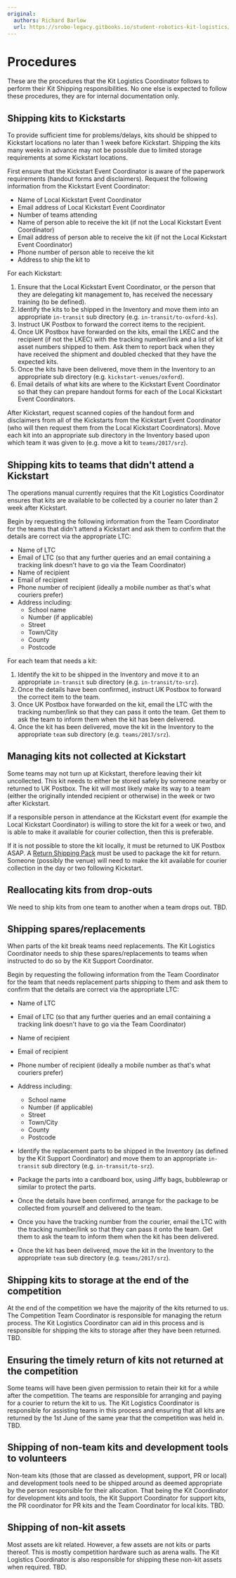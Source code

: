 ```yaml
---
original:
  authors: Richard Barlow
  url: https://srobo-legacy.gitbooks.io/student-robotics-kit-logistics/kit-transport/procedures.html
---
```

# Procedures

These are the procedures that the Kit Logistics Coordinator follows to perform their Kit Shipping responsibilities. No one else is expected to follow these procedures, they are for internal documentation only.

## Shipping kits to Kickstarts

To provide sufficient time for problems/delays, kits should be shipped to Kickstart locations no later than 1 week before Kickstart. Shipping the kits many weeks in advance may not be possible due to limited storage requirements at some Kickstart locations.

First ensure that the Kickstart Event Coordinator is aware of the paperwork requirements \(handout forms and disclaimers\). Request the following information from the Kickstart Event Coordinator:

* Name of Local Kickstart Event Coordinator
* Email address of Local Kickstart Event Coordinator
* Number of teams attending
* Name of person able to receive the kit \(if not the Local Kickstart Event Coordinator\)
* Email address of person able to receive the kit \(if not the Local Kickstart Event Coordinator\)
* Phone number of person able to receive the kit
* Address to ship the kit to

For each Kickstart:

1. Ensure that the Local Kickstart Event Coordinator, or the person that they are delegating kit management to, has received the necessary training \(to be defined\).
2. Identify the kits to be shipped in the Inventory and move them into an appropriate `in-transit` sub directory \(e.g. `in-transit/to-oxford-ks`\).
3. Instruct UK Postbox to forward the correct items to the recipient.
4. Once UK Postbox have forwarded on the kits, email the LKEC and the recipient \(if not the LKEC\) with the tracking number/link and a list of kit asset numbers shipped to them. Ask them to report back when they have received the shipment and doubled checked that they have the expected kits.
5. Once the kits have been delivered, move them in the Inventory to an appropriate sub directory \(e.g. `kickstart-venues/oxford`\).
6. Email details of what kits are where to the Kickstart Event Coordinator so that they can prepare handout forms for each of the Local Kickstart Event Coordinators.

After Kickstart, request scanned copies of the handout form and disclaimers from all of the Kickstarts from the Kickstart Event Coordinator \(who will then request them from the Local Kickstart Coordinators\). Move each kit into an appropriate sub directory in the Inventory based upon which team it was given to \(e.g. move a kit to `teams/2017/srz`\).

## Shipping kits to teams that didn't attend a Kickstart

The operations manual currently requires that the Kit Logistics Coordinator ensures that kits are available to be collected by a courier no later than 2 week after Kickstart.

Begin by requesting the following information from the Team Coordinator for the teams that didn't attend a Kickstart and ask them to confirm that the details are correct via the appropriate LTC:

* Name of LTC
* Email of LTC \(so that any further queries and an email containing a tracking link doesn't have to go via the Team Coordinator\)
* Name of recipient
* Email of recipient
* Phone number of recipient \(ideally a mobile number as that's what couriers prefer\)
* Address including:
  * School name
  * Number \(if applicable\)
  * Street
  * Town/City
  * County
  * Postcode

For each team that needs a kit:

1. Identify the kit to be shipped in the Inventory and move it to an appropriate `in-transit` sub directory \(e.g. `in-transit/to-srz`\).
2. Once the details have been confirmed, instruct UK Postbox to forward the correct item to the team.
3. Once UK Postbox have forwarded on the kit, email the LTC with the tracking number/link so that they can pass it onto the team. Get them to ask the team to inform them when the kit has been delivered.
4. Once the kit has been delivered, move the kit in the Inventory to the appropriate `team` sub directory \(e.g. `teams/2017/srz`\).

## Managing kits not collected at Kickstart

Some teams may not turn up at Kickstart, therefore leaving their kit uncollected. This kit needs to either be stored safely by someone nearby or returned to UK Postbox. The kit will most likely make its way to a team \(either the originally intended recipient or otherwise\) in the week or two after Kickstart.

If a responsible person in attendance at the Kickstart event \(for example the Local Kickstart Coordinator\) is willing to store the kit for a week or two, and is able to make it available for courier collection, then this is preferable.

If it is not possible to store the kit locally, it must be returned to UK Postbox ASAP. A [Return Shipping Pack](#return-shipping-pack) must be used to package the kit for return. Someone \(possibly the venue\) will need to make the kit available for courier collection in the day or two following Kickstart.

## Reallocating kits from drop-outs

We need to ship kits from one team to another when a team drops out. TBD.

## Shipping spares/replacements

When parts of the kit break teams need replacements. The Kit Logistics Coordinator needs to ship these spares/replacements to teams when instructed to do so by the Kit Support Coordinator.

Begin by requesting the following information from the Team Coordinator for the team that needs replacement parts shipping to them and ask them to confirm that the details are correct via the appropriate LTC:

* Name of LTC
* Email of LTC \(so that any further queries and an email containing a tracking link doesn't have to go via the Team Coordinator\)
* Name of recipient
* Email of recipient
* Phone number of recipient \(ideally a mobile number as that's what couriers prefer\)
* Address including:

  * School name
  * Number \(if applicable\)
  * Street
  * Town/City
  * County
  * Postcode

* Identify the replacement parts to be shipped in the Inventory \(as defined by the Kit Support Coordinator\) and move them to an appropriate `in-transit` sub directory \(e.g. `in-transit/to-srz`\).

* Package the parts into a cardboard box, using Jiffy bags, bubblewrap or similar to protect the parts.

* Once the details have been confirmed, arrange for the package to be collected from yourself and delivered to the team.

* Once you have the tracking number from the courier, email the LTC with the tracking number/link so that they can pass it onto the team. Get them to ask the team to inform them when the kit has been delivered.

* Once the kit has been delivered, move the kit in the Inventory to the appropriate `team` sub directory \(e.g. `teams/2017/srz`\).

## Shipping kits to storage at the end of the competition

At the end of the competition we have the majority of the kits returned to us. The Competition Team Coordinator is responsible for managing the return process. The Kit Logistics Coordinator can aid in this process and is responsible for shipping the kits to storage after they have been returned. TBD.

## Ensuring the timely return of kits not returned at the competition

Some teams will have been given permission to retain their kit for a while after the competition. The teams are responsible for arranging and paying for a courier to return the kit to us. The Kit Logistics Coordinator is responsible for assisting teams in this process and ensuring that all kits are returned by the 1st June of the same year that the competition was held in. TBD.

## Shipping of non-team kits and development tools to volunteers

Non-team kits \(those that are classed as development, support, PR or local\) and development tools need to be shipped around as deemed appropriate by the person responsible for their allocation. That being the Kit Coordinator for development kits and tools, the Kit Support Coordinator for support kits, the PR coordinator for PR kits and the Team Coordinator for local kits. TBD.

## Shipping of non-kit assets

Most assets are kit related. However, a few assets are not kits or parts thereof. This is mostly competition hardware such as arena walls. The Kit Logistics Coordinator is also responsible for shipping these non-kit assets when required. TBD.
